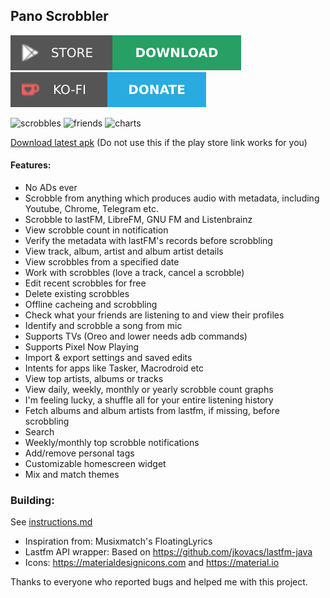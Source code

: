 ## Pano Scrobbler
[play-store]: shields/play-store.svg
[play-store-link]: https://play.google.com/store/apps/details?id=com.arn.scrobble
[ko-fi]: shields/ko-fi.svg
[ko-fi-link]: https://ko-fi.com/kawaiiDango
[![download][play-store]][play-store-link] [![donate][ko-fi]][ko-fi-link]

<img src="https://i.imgur.com/XGmtOP5.jpg" alt="scrobbles" width="200"/> <img src="https://i.imgur.com/m1lbrU6l.jpg" alt="friends" width="200"/> <img src="https://i.imgur.com/7kETocF.jpg" alt="charts" width="200"/>

<a href="https://www.dropbox.com/sh/8saq9h4m2744x55/AABwpqEKbpTLWoZ8-vXvA5vda?dl=0">Download latest apk</a> (Do not use this if the play store link works for you)

#### Features:
- No ADs ever
- Scrobble from anything which produces audio with metadata, including Youtube, Chrome, Telegram etc.
- Scrobble to lastFM, LibreFM, GNU FM and Listenbrainz
- View scrobble count in notification
- Verify the metadata with lastFM's records before scrobbling
- View track, album, artist and album artist details
- View scrobbles from a specified date
- Work with scrobbles (love a track, cancel a scrobble)
- Edit recent scrobbles for free
- Delete existing scrobbles
- Offline cacheing and scrobbling
- Check what your friends are listening to and view their profiles
- Identify and scrobble a song from mic
- Supports TVs (Oreo and lower needs adb commands)
- Supports Pixel Now Playing
- Import & export settings and saved edits
- Intents for apps like Tasker, Macrodroid etc
- View top artists, albums or tracks
- View daily, weekly, monthly or yearly scrobble count graphs
- I'm feeling lucky, a shuffle all for your entire listening history
- Fetch albums and album artists from lastfm, if missing, before scrobbling
- Search
- Weekly/monthly top scrobble notifications
- Add/remove personal tags
- Customizable homescreen widget
- Mix and match themes

### Building:
See [instructions.md](instructions.md)

- Inspiration from: Musixmatch's FloatingLyrics
- Lastfm API wrapper: Based on https://github.com/jkovacs/lastfm-java
- Icons: https://materialdesignicons.com and https://material.io

Thanks to everyone who reported bugs and helped me with this project.